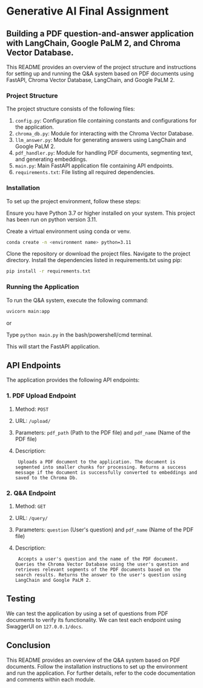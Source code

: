 # Generative AI Final Assignment
## Building a PDF question-and-answer application with LangChain, Google PaLM 2, and Chroma Vector Database.
This README provides an overview of the project structure and instructions for setting up and running the Q&A system based on PDF documents using FastAPI, Chroma Vector Database, LangChain, and Google PaLM 2.

### Project Structure
The project structure consists of the following files:

1. `config.py`: Configuration file containing constants and configurations for the application.
2. `chroma_db.py`: Module for interacting with the Chroma Vector Database.
3. `llm_answer.py`: Module for generating answers using LangChain and Google PaLM 2.
4. `pdf_handler.py`: Module for handling PDF documents, segmenting text, and generating embeddings.
5. `main.py`: Main FastAPI application file containing API endpoints.
6. `requirements.txt`: File listing all required dependencies.

### Installation
To set up the project environment, follow these steps:

Ensure you have Python 3.7 or higher installed on your system.
This project has been run on python version 3.11.

Create a virtual environment using conda or venv.
```bash
conda create -n <environment name> python=3.11
```
Clone the repository or download the project files.
Navigate to the project directory.
Install the dependencies listed in requirements.txt using pip:
```bash
pip install -r requirements.txt
```
### Running the Application
To run the Q&A system, execute the following command:

```bash
uvicorn main:app
```

or 

Type `python main.py` in the bash/powershell/cmd terminal.

This will start the FastAPI application.

## API Endpoints
The application provides the following API endpoints:

### 1. PDF Upload Endpoint
1. Method: `POST`

2. URL: `/upload/`

3. Parameters: `pdf_path` (Path to the PDF file) and `pdf_name` (Name of the PDF file)

4. Description: 

        Uploads a PDF document to the application. The document is segmented into smaller chunks for processing. Returns a success message if the document is successfully converted to embeddings and saved to the Chroma Db.

### 2. Q&A Endpoint

1. Method: `GET`

2. URL: `/query/`

3. Parameters: `question` (User's question) and `pdf_name` (Name of the PDF file)

4. Description: 
    
        Accepts a user's question and the name of the PDF document. Queries the Chroma Vector Database using the user's question and retrieves relevant segments of the PDF documents based on the search results. Returns the answer to the user's question using LangChain and Google PaLM 2.

## Testing

We can test the application by using a set of questions from PDF documents to verify its functionality. We can test each endpoint using SwaggerUI on `127.0.0.1/docs`.

## Conclusion
This README provides an overview of the Q&A system based on PDF documents. Follow the installation instructions to set up the environment and run the application. For further details, refer to the code documentation and comments within each module.